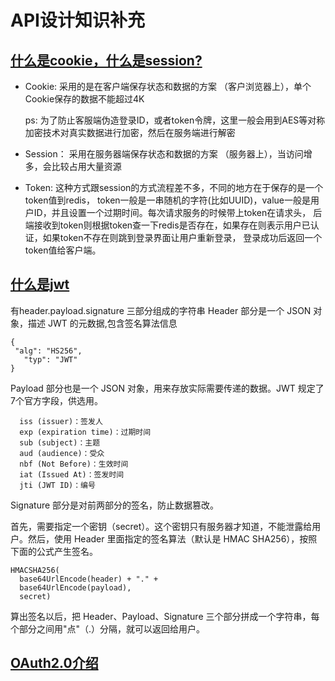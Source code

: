 # API设计知识补充


## [什么是cookie，什么是session?](https://juejin.cn/post/7133758754818326564)
  
   * Cookie: 采用的是在客户端保存状态和数据的方案 （客户浏览器上），单个Cookie保存的数据不能超过4K
       
        ps: 为了防止客服端伪造登录ID，或者token令牌，这里一般会用到AES等对称加密技术对真实数据进行加密，然后在服务端进行解密
           
   * Session： 采用在服务器端保存状态和数据的方案 （服务器上），当访问增多，会比较占用大量资源

   * Token:  这种方式跟session的方式流程差不多，不同的地方在于保存的是一个token值到redis，
       token一般是一串随机的字符(比如UUID)，value一般是用户ID，并且设置一个过期时间。每次请求服务的时候带上token在请求头，
      后端接收到token则根据token查一下redis是否存在，如果存在则表示用户已认证，如果token不存在则跳到登录界面让用户重新登录，
      登录成功后返回一个token值给客户端。   

## [什么是jwt](https://www.ruanyifeng.com/blog/2018/07/json_web_token-tutorial.html)

  有header.payload.signature 三部分组成的字符串
   Header 部分是一个 JSON 对象，描述 JWT 的元数据,包含签名算法信息
   
   ```
   {
    "alg": "HS256",
      "typ": "JWT"
   }
   ```

   Payload 部分也是一个 JSON 对象，用来存放实际需要传递的数据。JWT 规定了7个官方字段，供选用。

   ```
     iss (issuer)：签发人
     exp (expiration time)：过期时间
     sub (subject)：主题
     aud (audience)：受众
     nbf (Not Before)：生效时间
     iat (Issued At)：签发时间
     jti (JWT ID)：编号

   ```

Signature 部分是对前两部分的签名，防止数据篡改。

首先，需要指定一个密钥（secret）。这个密钥只有服务器才知道，不能泄露给用户。然后，使用 Header 里面指定的签名算法（默认是 HMAC SHA256），按照下面的公式产生签名。
```
HMACSHA256(
  base64UrlEncode(header) + "." +
  base64UrlEncode(payload),
  secret)
```
算出签名以后，把 Header、Payload、Signature 三个部分拼成一个字符串，每个部分之间用"点"（.）分隔，就可以返回给用户。


## [OAuth2.0介绍](http://www.ruanyifeng.com/blog/2019/04/oauth_design.html)

